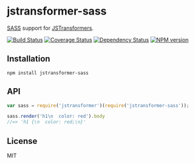 # jstransformer-sass

[SASS](https://github.com/sass/node-sass) support for [JSTransformers](http://github.com/jstransformers).

[![Build Status](https://img.shields.io/travis/jstransformers/jstransformer-sass/master.svg)](https://travis-ci.org/jstransformers/jstransformer-sass)
[![Coverage Status](https://img.shields.io/codecov/c/github/jstransformers/jstransformer-sass/master.svg)](https://codecov.io/gh/jstransformers/jstransformer-sass)
[![Dependency Status](https://img.shields.io/david/jstransformers/jstransformer-sass/master.svg)](http://david-dm.org/jstransformers/jstransformer-sass)
[![NPM version](https://img.shields.io/npm/v/jstransformer-sass.svg)](https://www.npmjs.org/package/jstransformer-sass)

## Installation

    npm install jstransformer-sass

## API

```js
var sass = require('jstransformer')(require('jstransformer-sass'));

sass.render('h1\n  color: red').body
//=> 'h1 {\n  color: red;\n}'
```

## License

MIT
